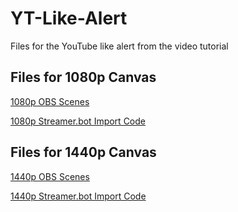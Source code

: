 # YT-Like-Alert
Files for the YouTube like alert from the video tutorial

## Files for 1080p Canvas

[1080p OBS Scenes](https://github.com/Haunter56/YT-Like-Alert/blob/main/Likes%20Animation%20OBS%201080p%20Base%20Canvas%20Scenes.json)

[1080p Streamer.bot Import Code](https://github.com/Haunter56/YT-Like-Alert/blob/main/YT_like_alert_1080_0.2.4.sb)

## Files for 1440p Canvas

[1440p OBS Scenes](https://github.com/Haunter56/YT-Like-Alert/blob/main/Likes%20Animation%20OBS%201440p%20Base%20Canvas%20Scenes.json)

[1440p Streamer.bot Import Code](https://github.com/Haunter56/YT-Like-Alert/blob/main/YT_like_alert_1440_0.2.4.sb)
